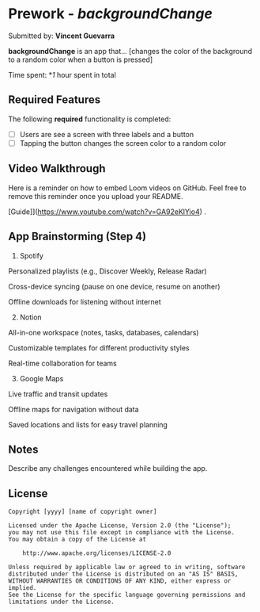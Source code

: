 # Prework - *backgroundChange*

Submitted by: **Vincent Guevarra**

**backgroundChange** is an app that... [changes the color of the background to a random color when a button is pressed] 

Time spent: **1* hour spent in total

## Required Features

The following **required** functionality is completed:

- [ ] Users are see a screen with three labels and a button
- [ ] Tapping the button changes the screen color to a random color
 
## Video Walkthrough

Here is a reminder on how to embed Loom videos on GitHub. Feel free to remove this reminder once you upload your README. 

[Guide]](https://www.youtube.com/watch?v=GA92eKlYio4) .

## App Brainstorming (Step 4)

1. Spotify

Personalized playlists (e.g., Discover Weekly, Release Radar)

Cross-device syncing (pause on one device, resume on another)

Offline downloads for listening without internet

2. Notion

All-in-one workspace (notes, tasks, databases, calendars)

Customizable templates for different productivity styles

Real-time collaboration for teams

3. Google Maps

Live traffic and transit updates

Offline maps for navigation without data

Saved locations and lists for easy travel planning

## Notes

Describe any challenges encountered while building the app.

## License

    Copyright [yyyy] [name of copyright owner]

    Licensed under the Apache License, Version 2.0 (the "License");
    you may not use this file except in compliance with the License.
    You may obtain a copy of the License at

        http://www.apache.org/licenses/LICENSE-2.0

    Unless required by applicable law or agreed to in writing, software
    distributed under the License is distributed on an "AS IS" BASIS,
    WITHOUT WARRANTIES OR CONDITIONS OF ANY KIND, either express or implied.
    See the License for the specific language governing permissions and
    limitations under the License.
